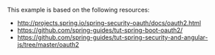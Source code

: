 This example is based on the following resources:

 - http://projects.spring.io/spring-security-oauth/docs/oauth2.html
 - https://github.com/spring-guides/tut-spring-boot-oauth2/
 - https://github.com/spring-guides/tut-spring-security-and-angular-js/tree/master/oauth2